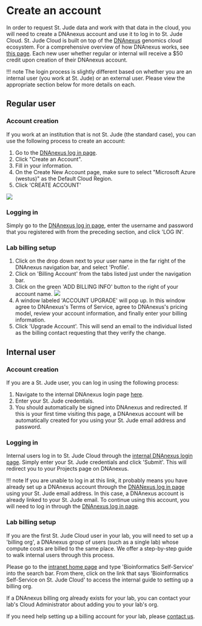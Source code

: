 # Create an account

In order to request St. Jude data and work with that data in the cloud, you will need to create a DNAnexus account and use it to log in to St. Jude Cloud. St. Jude Cloud is built on top of the [DNAnexus](https://www.dnanexus.com/) genomics cloud ecosystem. For a comprehensive overview of how DNAnexus works, see 
[this page](https://www.dnanexus.com/product-overview). Each new user whether regular or internal will receive a $50 credit upon creation of their DNAnexus account.

!!! note
    The login process is slightly different based on whether you are an internal user (you work at St. Jude) or an external user. Please view the appropriate section below for more details on each.

## Regular user

### Account creation

If you work at an institution that is not St. Jude (the standard case), you can use the following process to create an account:

1. Go to the [DNAnexus log in page](https://platform.dnanexus.com/login).
2. Click "Create an Account".
3. Fill in your information.
4. On the Create New Account page, make sure to select "Microsoft Azure (westus)" as the Default Cloud Region.
5. Click 'CREATE ACCOUNT'

![](../../images/create-DX-account-ext.gif)

### Logging in

Simply go to the [DNAnexus log in page](https://platform.dnanexus.com/login), enter the username and password that you registered with from the preceding section, and click 'LOG IN'.

### Lab billing setup
1. Click on the drop down next to your user name in the far right of the DNAnexus navigation bar, and select 'Profile'.
2. Click on 'Billing Account' from the tabs listed just under the navigation bar.
3. Click on the green 'ADD BILLING INFO' button to the right of your account name.
![](../../images/DX-setup_billing_ext.gif)
4. A window labeled 'ACCOUNT UPGRADE' will pop up. In this window agree to DNAnexus's Terms of Service, agree to DNAnexus's pricing model, review your account information, and finally enter your billing information.
5. Click 'Upgrade Account'. This will send an email to the individual listed as the billing contact requesting that they verify the change.

## Internal user

### Account creation

If you are a St. Jude user, you can log in using the following process:

1. Navigate to the internal DNAnexus login page [here](https://cloud.stjude.org).
2. Enter your St. Jude credentials. 
3. You should automatically be signed into DNAnexus and redirected. If this is your first time visiting this page, a DNAnexus account will be automatically created for you using your St. Jude email address and password. 

### Logging in

Internal users log in to St. Jude Cloud through the [internal DNAnexus login page](https://cloud.stjude.org). Simply enter your St. Jude credentials and click 'Submit'. This will redirect you to your Projects page on DNAnexus.

!!! note
    If you are unable to log in at this link, it probably means you have already set up a DNAnexus account through the [DNANexus log in page](https://platform.dnanexus.com/login) using your St. Jude email address. In this case, a DNAnexus account is already linked to your St. Jude email. To continue using this account, you will need to log in through the [DNAnexus log in page](https://platform.dnanexus.com/login).

### Lab billing setup

If you are the first St. Jude Cloud user in your lab, you will need to set up a 'billing org', a DNAnexus group of users (such as a single lab) whose compute costs are billed to the same place. We offer a step-by-step guide to walk internal users through this process.

Please go to the [intranet home page](https://home.stjude.org) and type 'Bioinformatics Self-Service' into the search bar. From there, click on the link that says 'Bioinformatics Self-Service on St. Jude Cloud' to access the internal guide to setting up a billing org.

If a DNAnexus billing org already exists for your lab, you can contact your lab's Cloud Administrator about adding you to your lab's org.
    
If you need help setting up a billing account for your lab, please [contact us](mailto:support@stjude.cloud).

